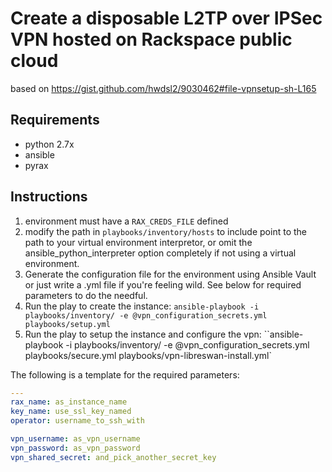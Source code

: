 # Create a disposable L2TP over IPSec VPN hosted on Rackspace public cloud



based on https://gist.github.com/hwdsl2/9030462#file-vpnsetup-sh-L165

Requirements
---

- python 2.7x
- ansible
- pyrax

Instructions
---
1. environment must have a `RAX_CREDS_FILE` defined
2. modify the path in `playbooks/inventory/hosts` to include point to the path to your virtual environment interpretor, or omit the ansible_python_interpreter option completely if not using a virtual environment.
3. Generate the configuration file for the environment using Ansible Vault or just write a .yml file if you're feeling wild. See below for required parameters to do the needful.
4. Run the play to create the instance: `ansible-playbook -i playbooks/inventory/ -e @vpn_configuration_secrets.yml playbooks/setup.yml`
5. Run the play to setup the instance and configure the vpn: ``ansible-playbook -i playbooks/inventory/ -e @vpn_configuration_secrets.yml playbooks/secure.yml playbooks/vpn-libreswan-install.yml` 

The following is a template for the required parameters:
```yml
---
rax_name: as_instance_name
key_name: use_ssl_key_named
operator: username_to_ssh_with

vpn_username: as_vpn_username
vpn_password: as_vpn_password
vpn_shared_secret: and_pick_another_secret_key
```


